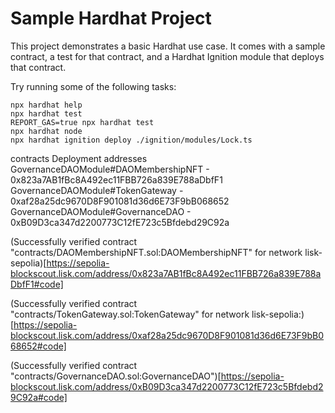 # Sample Hardhat Project

This project demonstrates a basic Hardhat use case. It comes with a sample contract, a test for that contract, and a Hardhat Ignition module that deploys that contract.

Try running some of the following tasks:

```shell
npx hardhat help
npx hardhat test
REPORT_GAS=true npx hardhat test
npx hardhat node
npx hardhat ignition deploy ./ignition/modules/Lock.ts
```
contracts Deployment addresses
GovernanceDAOModule#DAOMembershipNFT - 0x823a7AB1fBc8A492ec11FBB726a839E788aDbfF1
GovernanceDAOModule#TokenGateway - 0xaf28a25dc9670D8F901081d36d6E73F9bB068652
GovernanceDAOModule#GovernanceDAO - 0xB09D3ca347d2200773C12fE723c5Bfdebd29C92a


(Successfully verified contract "contracts/DAOMembershipNFT.sol:DAOMembershipNFT" for network lisk-sepolia)[https://sepolia-blockscout.lisk.com/address/0x823a7AB1fBc8A492ec11FBB726a839E788aDbfF1#code]

(Successfully verified contract "contracts/TokenGateway.sol:TokenGateway" for network lisk-sepolia:)[https://sepolia-blockscout.lisk.com/address/0xaf28a25dc9670D8F901081d36d6E73F9bB068652#code]

(Successfully verified contract "contracts/GovernanceDAO.sol:GovernanceDAO")[https://sepolia-blockscout.lisk.com/address/0xB09D3ca347d2200773C12fE723c5Bfdebd29C92a#code]